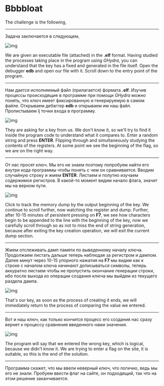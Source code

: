 # Bbbbloat

The challenge is the following,
___
Задача заключается в следующем,

![img](https://user-images.githubusercontent.com/60939699/166116624-cd0622ff-245c-4db3-89fa-3d9193d5c270.png)

We are given an executable file (attached) in the **.elf** format. Having studied the processes taking place in the program using *GHydra*, you can understand that the key has a fixed and generated in the file itself.
Open the debugger **edb** and open our file with it. Scroll down to the entry point of the program.
___
Нам дается исполняемый файл (прилагается) формата **.elf**. Изучив процессы происходящие в программе при помощи *GHydra* можно понять, что ключ имеет фиксированную и генерируемую в самом файле.
Открываем дебаггер **edb** и открываем им наш файл. Пролистываем lj точки входа в программу.

![img](https://user-images.githubusercontent.com/60939699/166116457-6c131848-d3f1-4c92-a7c6-749f559ce83b.jpg)

They are asking for a key from us. We don't know it, so we'll try to find it inside the program code to understand what it compares to. Enter a random string and press **ENTER**.
Flipping through and simultaneously studying the contents of the registers. At some point we see the beginning of the flag, so we are on the right way.
___
От нас просят ключ. Мы его не знаем поэтому попробуем найти его внутри кода программы чтобы понять с чем он сравнивается. Вводим случайную строку и жмем **ENTER**.
Листаем и попутно изучаем содержимое регистров. В какой-то момент видим начало флага, значит мы на верном пути.

![img](https://user-images.githubusercontent.com/60939699/166116458-50eaf9aa-124e-424a-beb3-9fb0e5ead0c7.jpg)

Click to track the memory dump by the output beginning of the key.
We continue to scroll further, now watching the register and dump.
Further, after 10-15 minutes of persistent pressing on **F7**, we see how characters begin to be appended to the line with the beginning of the key, now we carefully scroll through so as not to miss the end of string generation, because after exiting the key creation operation, we will exit the current dump section.
___
Жмем отслеживать дамп памяти по выведенному началу ключа.
Продолжаем листать дальше теперь наблюдая за регистром и дампом.
Далее минут через 10-15 упорного нажатия на **F7** мы видим как к строке с началом ключа начинают дописываться символы, теперь аккуратно листаем чтобы не пропустить окончание генерации строки, ибо после выхода из операции создания ключа мы выйдем из текущего раздела дампа.

![img](https://user-images.githubusercontent.com/60939699/166116461-a17c0955-5ab4-46c0-9984-6bc77eec840b.jpg)

That's our key, as soon as the process of creating it ends, we will immediately return to the process of comparing the value we entered.
___
Вот и наш ключ, как только кончится процесс его создания нас сразу вернет к процессу сравнения введенного нами значения.

![img](https://user-images.githubusercontent.com/60939699/166116462-0dca96d8-d16c-4902-a94b-3c0fb7c19219.jpg)

The program will say that we entered the wrong key, which is logical, because we didn't know it. We are trying to enter a flag on the site, it is suitable, so this is the end of the solution.
___
Программа скажет, что мы ввели неверный ключ, что логично, ведь мы его не знали. Пробуем ввести флаг на сайте, он подходящий, так что на этом решение заканчивается.


